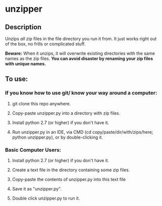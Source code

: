 # unzipper

## Description

Unzips *all* zip files in the file directory you run it from. It just works right out of the box, no frills or complicated stuff.

**Beware:** When it unzips, it will overwrite existing directories with the same names as the zip files. **You can avoid disaster by renaming your zip files with unique names.**

## To use: 
### If you know how to use git/ know your way around a computer:

1) git clone this repo anywhere.

2) Copy-paste unzipper.py into a directory with zip files.

3) Install python 2.7 (or higher) if you don't have it.

4) Run unzipper.py in an IDE, via CMD (cd copy/paste/dir/with/zips/here; python unzipper.py), or by double-clicking it.

### Basic Computer Users:

1) Install python 2.7 (or higher) if you don't have it.

2) Create a text file in the directory containing some zip files.

3) Copy-paste the contents of unzipper.py into this text file

4) Save it as "unzipper.py".

5) Double click unzipper.py to run it.

